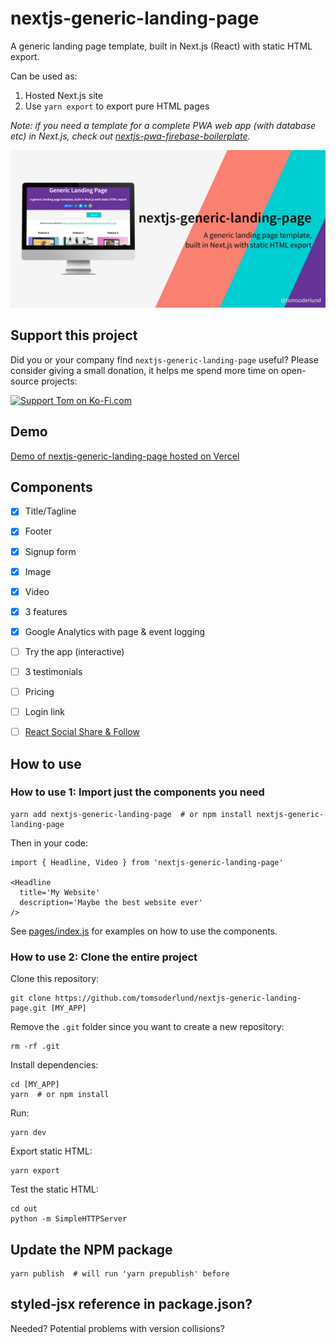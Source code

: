 # nextjs-generic-landing-page

A generic landing page template, built in Next.js (React) with static HTML export.

Can be used as:

1. Hosted Next.js site
2. Use `yarn export` to export pure HTML pages

_Note: if you need a template for a complete PWA web app (with database etc) in Next.js, check out [nextjs-pwa-firebase-boilerplate](https://github.com/tomsoderlund/nextjs-pwa-firebase-boilerplate)._

![nextjs-generic-landing-page](docs/github_preview.jpg)


## Support this project

Did you or your company find `nextjs-generic-landing-page` useful? Please consider giving a small donation, it helps me spend more time on open-source projects:

[![Support Tom on Ko-Fi.com](https://www.tomsoderlund.com/ko-fi_tomsoderlund_50.png)](https://ko-fi.com/tomsoderlund)


## Demo

[Demo of nextjs-generic-landing-page hosted on Vercel](https://nextjs-generic-landing-page.vercel.app/)


## Components

- [x] Title/Tagline
- [x] Footer
- [x] Signup form
- [x] Image
- [x] Video
- [x] 3 features
- [x] Google Analytics with page & event logging
- [ ] Try the app (interactive)
- [ ] 3 testimonials
- [ ] Pricing
- [ ] Login link
- [ ] [React Social Share & Follow](https://github.com/tomsoderlund/react-share-follow)


## How to use

### How to use 1: Import just the components you need

    yarn add nextjs-generic-landing-page  # or npm install nextjs-generic-landing-page

Then in your code:

    import { Headline, Video } from 'nextjs-generic-landing-page'

    <Headline
      title='My Website'
      description='Maybe the best website ever'
    />

See [pages/index.js](pages/index.js) for examples on how to use the components.

### How to use 2: Clone the entire project

Clone this repository:

    git clone https://github.com/tomsoderlund/nextjs-generic-landing-page.git [MY_APP]

Remove the `.git` folder since you want to create a new repository:

    rm -rf .git

Install dependencies:

    cd [MY_APP]
    yarn  # or npm install

Run:

    yarn dev

Export static HTML:

    yarn export

Test the static HTML:

    cd out
    python -m SimpleHTTPServer


## Update the NPM package

    yarn publish  # will run 'yarn prepublish' before

## styled-jsx reference in package.json?

Needed?
Potential problems with version collisions?
